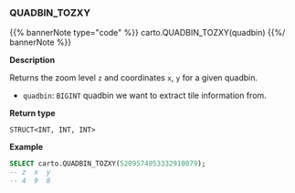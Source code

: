 ### QUADBIN_TOZXY

{{% bannerNote type="code" %}}
carto.QUADBIN_TOZXY(quadbin)
{{%/ bannerNote %}}

**Description**

Returns the zoom level `z` and coordinates `x`, `y` for a given quadbin.

* `quadbin`: `BIGINT` quadbin we want to extract tile information from.

**Return type**

`STRUCT<INT, INT, INT>`

**Example**

```sql
SELECT carto.QUADBIN_TOZXY(5209574053332910079);
-- z  x  y
-- 4  9  8
```